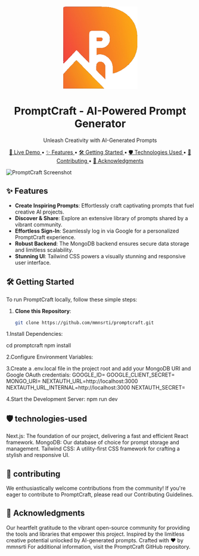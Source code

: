 <p align="center">
  <img src="public/assets/images/ideogram.png" alt="PromptCraft Logo" width="200" />
</p>

<h1 align="center">PromptCraft - AI-Powered Prompt Generator</h1>

<p align="center">Unleash Creativity with AI-Generated Prompts</p>

<p align="center">
  <a href="https://promptcraft.netlify.app/" target="_blank">
    🚀 Live Demo
  </a>
  •
  <a href="#features">
    ✨ Features
  </a>
  •
  <a href="#getting-started">
    🛠️ Getting Started
  </a>
  •
  <a href="#technologies-used">
    🛡️ Technologies Used
  </a>
  •
  <a href="#contributing">
    🤝 Contributing
  </a>
  •
  <a href="#Acknowledgments">
    🙏 Acknowledgments
  </a>
</p>

![PromptCraft Screenshot](/public/assets/images/)

## ✨ Features

- **Create Inspiring Prompts**: Effortlessly craft captivating prompts that fuel creative AI projects.
- **Discover & Share**: Explore an extensive library of prompts shared by a vibrant community.
- **Effortless Sign-In**: Seamlessly log in via Google for a personalized PromptCraft experience.
- **Robust Backend**: The MongoDB backend ensures secure data storage and limitless scalability.
- **Stunning UI**: Tailwind CSS powers a visually stunning and responsive user interface.

## 🛠️ Getting Started

To run PromptCraft locally, follow these simple steps:

1. **Clone this Repository**:

   ```bash
   git clone https://github.com/mmnsrti/promptcraft.git
1.Install Dependencies:

cd promptcraft
npm install

2.Configure Environment Variables:

3.Create a .env.local file in the project root and add your MongoDB URI and Google OAuth credentials:
GOOGLE_ID=
GOOGLE_CLIENT_SECRET=
MONGO_URI=
NEXTAUTH_URL=http://localhost:3000
NEXTAUTH_URL_INTERNAL=http://localhost:3000
NEXTAUTH_SECRET=

4.Start the Development Server:
npm run dev


## 🛡️ technologies-used
Next.js: The foundation of our project, delivering a fast and efficient React framework.
MongoDB: Our database of choice for prompt storage and management.
Tailwind CSS: A utility-first CSS framework for crafting a stylish and responsive UI.

## 🤝 contributing
We enthusiastically welcome contributions from the community! If you're eager to contribute to PromptCraft, please read our Contributing Guidelines.


## 🙏 Acknowledgments

Our heartfelt gratitude to the vibrant open-source community for providing the tools and libraries that empower this project.
Inspired by the limitless creative potential unlocked by AI-generated prompts.
Crafted with ❤️ by mmnsrti 
For additional information, visit the PromptCraft GitHub repository.

